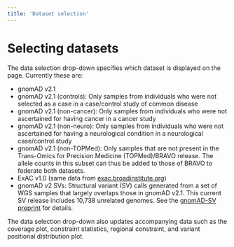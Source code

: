 ```yaml
---
title: 'Dataset selection'
---
```


# Selecting datasets

The data selection drop-down specifies which dataset is displayed on the page. Currently these are:

+ gnomAD v2.1
+ gnomAD v2.1 (controls): Only samples from individuals who were not selected as a case in a case/control study of common disease
+ gnomAD v2.1 (non-cancer): Only samples from individuals who were not ascertained for having cancer in a cancer study
+ gnomAD v2.1 (non-neuro): Only samples from individuals who were not ascertained for having a neurological condition in a neurological case/control study
+ gnomAD v2.1 (non-TOPMed): Only samples that are not present in the Trans-Omics for Precision Medicine (TOPMed)/BRAVO release. The allele counts in this subset can thus be added to those of BRAVO to federate both datasets.
+ ExAC v1.0 (same data from [exac.broadinstitute.org](http://exac.broadinstitute.org))
+ gnomAD v2 SVs: Structural variant (SV) calls generated from a set of WGS samples that largely overlaps those in gnomAD v2.1. This current SV release includes 10,738 unrelated genomes. See the [gnomAD-SV preprint](https://www.biorxiv.org/content/10.1101/578674v1) for details.

The data selection drop-down also updates accompanying data such as the coverage plot, constraint statistics, regional constraint, and variant positional distribution plot.
